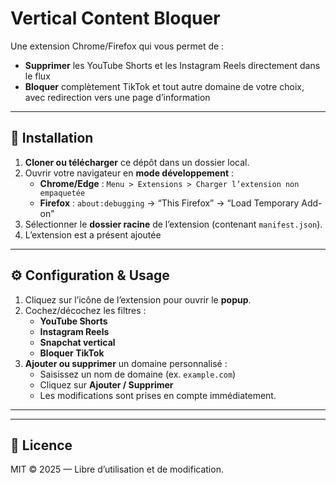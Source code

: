 # Vertical Content Bloquer

Une extension Chrome/Firefox qui vous permet de :

- **Supprimer** les YouTube Shorts et les Instagram Reels directement dans le flux  
- **Bloquer** complètement TikTok et tout autre domaine de votre choix, avec redirection vers une page d’information  

---

## 🚀 Installation

1. **Cloner ou télécharger** ce dépôt dans un dossier local.  
2. Ouvrir votre navigateur en **mode développement** :
   - **Chrome/Edge** : `Menu > Extensions > Charger l’extension non empaquetée`  
   - **Firefox** : `about:debugging` → “This Firefox” → “Load Temporary Add-on”  
3. Sélectionner le **dossier racine** de l’extension (contenant `manifest.json`).  
4. L’extension est a présent ajoutée

---

## ⚙️ Configuration & Usage

1. Cliquez sur l’icône de l’extension pour ouvrir le **popup**.  
2. Cochez/décochez les filtres :
   - **YouTube Shorts**  
   - **Instagram Reels**  
   - **Snapchat vertical**  
   - **Bloquer TikTok**  
3. **Ajouter ou supprimer** un domaine personnalisé :
   - Saisissez un nom de domaine (ex. `example.com`)  
   - Cliquez sur **Ajouter / Supprimer**  
   - Les modifications sont prises en compte immédiatement.  
---

---

## 📜 Licence

MIT © 2025 — Libre d’utilisation et de modification.

